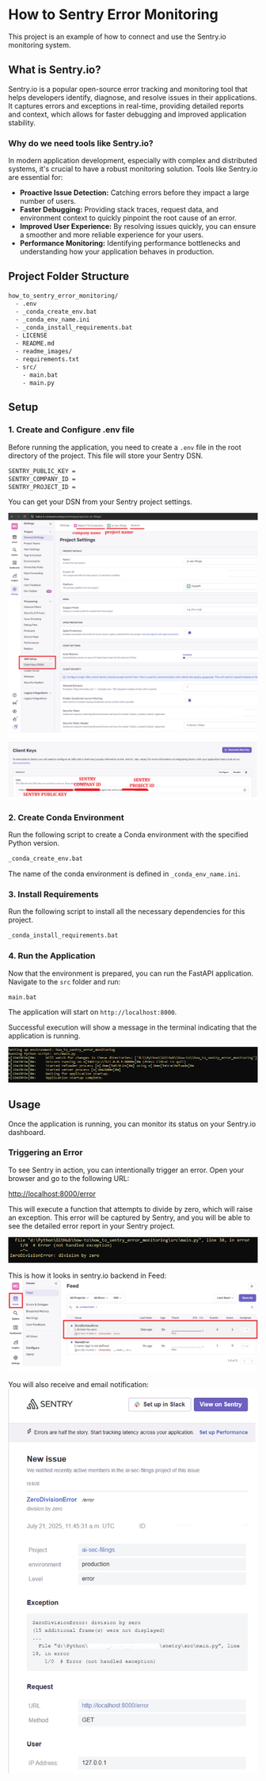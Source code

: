 # How to Sentry Error Monitoring

This project is an example of how to connect and use the Sentry.io monitoring system.

## What is Sentry.io?

Sentry.io is a popular open-source error tracking and monitoring tool that helps developers identify, diagnose, and resolve issues in their applications. It captures errors and exceptions in real-time, providing detailed reports and context, which allows for faster debugging and improved application stability.

### Why do we need tools like Sentry.io?

In modern application development, especially with complex and distributed systems, it's crucial to have a robust monitoring solution. Tools like Sentry.io are essential for:
- **Proactive Issue Detection:** Catching errors before they impact a large number of users.
- **Faster Debugging:** Providing stack traces, request data, and environment context to quickly pinpoint the root cause of an error.
- **Improved User Experience:** By resolving issues quickly, you can ensure a smoother and more reliable experience for your users.
- **Performance Monitoring:** Identifying performance bottlenecks and understanding how your application behaves in production.

## Project Folder Structure

```
how_to_sentry_error_monitoring/
  - .env
  - _conda_create_env.bat
  - _conda_env_name.ini
  - _conda_install_requirements.bat
  - LICENSE
  - README.md
  - readme_images/
  - requirements.txt
  - src/
    - main.bat
    - main.py
```

## Setup

### 1. Create and Configure .env file

Before running the application, you need to create a `.env` file in the root directory of the project. This file will store your Sentry DSN.

```
SENTRY_PUBLIC_KEY = 
SENTRY_COMPANY_ID = 
SENTRY_PROJECT_ID =
```
You can get your DSN from your Sentry project settings.

![sentry find keys 1.png](readme_images%2Fsentry%20find%20keys%201.png)
![sentry find keys 2.png](readme_images%2Fsentry%20find%20keys%202.png)


### 2. Create Conda Environment

Run the following script to create a Conda environment with the specified Python version.
```bash
_conda_create_env.bat
```
The name of the conda environment is defined in `_conda_env_name.ini`.

### 3. Install Requirements

Run the following script to install all the necessary dependencies for this project.
```bash
_conda_install_requirements.bat
```

### 4. Run the Application

Now that the environment is prepared, you can run the FastAPI application.
Navigate to the `src` folder and run:
```bash
main.bat
```
The application will start on `http://localhost:8000`.

Successful execution will show a message in the terminal indicating that the application is running.

![succesfully_running_application.png](readme_images%2Fsuccesfully_running_application.png)



## Usage

Once the application is running, you can monitor its status on your Sentry.io dashboard.

### Triggering an Error

To see Sentry in action, you can intentionally trigger an error. Open your browser and go to the following URL:

[http://localhost:8000/error](http://localhost:8000/error)

This will execute a function that attempts to divide by zero, which will raise an exception. This error will be captured by Sentry, and you will be able to see the detailed error report in your Sentry project.



![zero_divide_error.png](readme_images%2Fzero_divide_error.png)

This is how it looks in sentry.io backend in Feed:
![error_in_sentry.io_feed.png](readme_images%2Ferror_in_sentry.io_feed.png)

You will also receive and email notification:
![error_sent_by_email.png](readme_images%2Ferror_sent_by_email.png)



